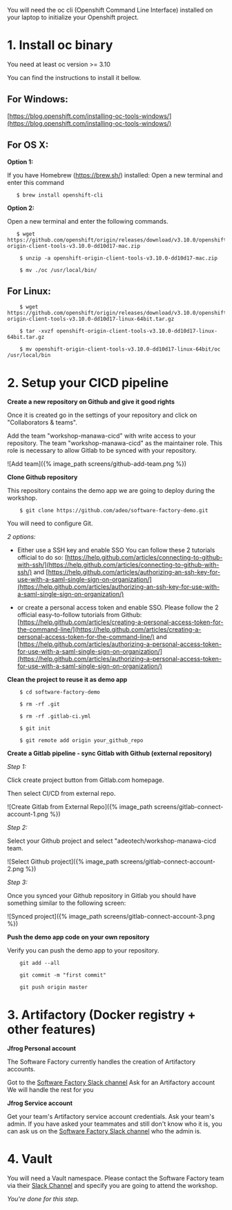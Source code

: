 

You will need the oc cli (Openshift Command Line Interface) installed on your laptop to initialize your Openshift project.

  

# 1. Install oc binary

You need at least oc version >= 3.10

You can find the instructions to install it bellow.

## For Windows: 
[https://blog.openshift.com/installing-oc-tools-windows/](https://blog.openshift.com/installing-oc-tools-windows/)

## For OS X:

**Option 1:**

If you have Homebrew (https://brew.sh/) installed:
Open a new terminal and enter this command

```
   $ brew install openshift-cli
```

**Option 2:**

Open a new terminal and enter the following commands.

```
   $ wget https://github.com/openshift/origin/releases/download/v3.10.0/openshift-origin-client-tools-v3.10.0-dd10d17-mac.zip
```

```
    $ unzip -a openshift-origin-client-tools-v3.10.0-dd10d17-mac.zip
```

```
    $ mv ./oc /usr/local/bin/
```
  
  

## For Linux:
```
    $ wget https://github.com/openshift/origin/releases/download/v3.10.0/openshift-origin-client-tools-v3.10.0-dd10d17-linux-64bit.tar.gz
```

```
    $ tar -xvzf openshift-origin-client-tools-v3.10.0-dd10d17-linux-64bit.tar.gz
```

```
    $ mv openshift-origin-client-tools-v3.10.0-dd10d17-linux-64bit/oc /usr/local/bin
```
  

# 2. Setup your CICD pipeline

**Create a new repository on Github and give it good rights**

Once it is created go in the settings of your repository and click on "Collaborators & teams". 

Add the team "workshop-manawa-cicd" with write access to your repository. The team "workshop-manawa-cicd" as the maintainer role. This role is necessary to allow Gitlab to be synced with your repository.

![Add team]({% image_path screens/github-add-team.png %})


**Clone Github repository**

This repository contains the demo app we are going to deploy during the workshop.

```
    $ git clone https://github.com/adeo/software-factory-demo.git
```

You will need to configure Git. 

*2 options:*

* Either use a SSH key and enable SSO
You can follow these 2 tutorials official to do so:
[https://help.github.com/articles/connecting-to-github-with-ssh/](https://help.github.com/articles/connecting-to-github-with-ssh/) and [https://help.github.com/articles/authorizing-an-ssh-key-for-use-with-a-saml-single-sign-on-organization/](https://help.github.com/articles/authorizing-an-ssh-key-for-use-with-a-saml-single-sign-on-organization/)


* or create a personal access token and enable SSO.
Please follow the 2 official easy-to-follow tutorials from Github: [https://help.github.com/articles/creating-a-personal-access-token-for-the-command-line/](https://help.github.com/articles/creating-a-personal-access-token-for-the-command-line/) and [https://help.github.com/articles/authorizing-a-personal-access-token-for-use-with-a-saml-single-sign-on-organization/](https://help.github.com/articles/authorizing-a-personal-access-token-for-use-with-a-saml-single-sign-on-organization/)

**Clean the project to reuse it as demo app**

```
    $ cd software-factory-demo
```

```
    $ rm -rf .git
```

```
    $ rm -rf .gitlab-ci.yml
```

```
    $ git init
```

```
    $ git remote add origin your_github_repo
```

**Create a Gitlab pipeline - sync Gitlab with Github (external repository)**

*Step 1:*

Click create project button from Gitlab.com homepage.

Then select CI/CD from external repo.

![Create Gitlab from External Repo]({% image_path 
screens/gitlab-connect-account-1.png %})

*Step 2:*

Select your Github project and select "adeotech/workshop-manawa-cicd team.

![Select Github project]({% image_path 
screens/gitlab-connect-account-2.png %})

*Step 3:*

Once you synced your Github repository in Gitlab you should have something similar to the following screen:

![Synced project]({% image_path 
screens/gitlab-connect-account-3.png %})


**Push the demo app code on your own repository**

Verify you can push the demo app to your repository. 

```
    git add --all
```

```
    git commit -m "first commit"
```

```
    git push origin master
```

# 3. Artifactory (Docker registry + other features)

**Jfrog Personal account**

The Software Factory currently handles the creation of Artifactory accounts.

Got to the [Software Factory Slack channel](https://adeo-tech-community.slack.com/messages/CCKQPKA6Q)
Ask for an Artifactory account
We will handle the rest for you 

**Jfrog Service account**

Get your team's Artifactory service account credentials.
Ask your team's admin. If you have asked your teammates and still don't know who it is, you can ask us on the [Software Factory Slack channel](https://adeo-tech-community.slack.com/messages/CCKQPKA6Q) who the admin is.


# 4. Vault 

You will need a Vault namespace. Please contact the Software Factory team via their [Slack Channel](https://adeo-tech-community.slack.com/messages/CCKQPKA6Q) and specify you are going to attend the workshop.





*You're done for this step.*